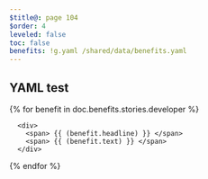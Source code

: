 ```yaml
---
$title@: page 104
$order: 4
leveled: false
toc: false
benefits: !g.yaml /shared/data/benefits.yaml
---
```


## YAML test

  {% for benefit in doc.benefits.stories.developer %}

      <div>
        <span> {{ (benefit.headline) }} </span>
        <span> {{ (benefit.text) }} </span>
      </div>

  {% endfor %}

